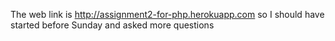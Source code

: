 The web link is http://assignment2-for-php.herokuapp.com
so I should have started before Sunday and asked more questions
